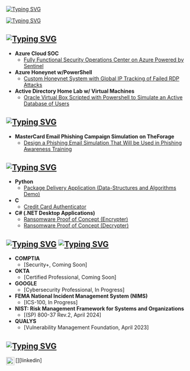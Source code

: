 <!-- My name here -->
<a href="https://git.io/typing-svg"><img src="https://readme-typing-svg.demolab.com?font=Orbitron&weight=500&size=24&pause=1000&vCenter=true&repeat=false&width=650&height=45&lines=Hey%2C+I'm+My+and+I'm+a" alt="Typing SVG" /></a>
<!-- Job title here -->
<a href="https://git.io/typing-svg"><img src="https://readme-typing-svg.demolab.com?font=Orbitron&weight=700&size=30&pause=1000&vCenter=true&width=850&height=45&lines=Programmer+%26+Cybersecurity+Professional" alt="Typing SVG" /></a>
  
<h2><a href="https://git.io/typing-svg"><img src="https://readme-typing-svg.demolab.com?font=Orbitron&weight=500&size=23&duration=6000&pause=1000&color=F7F7F7&vCenter=true&width=500&height=40&lines=%F0%9F%91%A8%E2%80%8D%F0%9F%92%BB+Cybersecurity+Projects" alt="Typing SVG" /></a></h2>

- <b>Azure Cloud SOC</b>
  - [Fully Functional Security Operations Center on Azure Powered by Sentinel](https://github.com/karatechopchop/Azure1)
- <b>Azure Honeynet w/PowerShell</b>
  - [Custom Honeynet System with Global IP Tracking of Failed RDP Attacks](https://github.com/myhoach/Failed-RDP-to-IP-Geolocation-Information)
- <b>Active Directory Home Lab w/ Virtual Machines</b> 
  - [Oracle Virtual Box Scripted with Powershell to Simulate an Active Database of Users](https://github.com/karatechopchop/ActiveDirectoryLab)</b>


<h2><a href="https://git.io/typing-svg"><img src="https://readme-typing-svg.demolab.com?font=Orbitron&weight=500&size=23&duration=6000&pause=1000&color=F7F7F7&vCenter=true&width=500&height=40&lines=%F0%9F%92%BC+Cybersecurity+Work+Simulations" alt="Typing SVG" /></a></h2>

- <b>MasterCard Email Phishing Campaign Simulation on TheForage</b> 
  - [Design a Phishing Email Simulation That Will be Used in Phishing Awareness Training](https://github.com/karatechopchop/MasterCardSimulation)</b>

 
<h2><a href="https://git.io/typing-svg"><img src="https://readme-typing-svg.demolab.com?font=Orbitron&weight=500&size=23&duration=6000&pause=1000&color=F7F7F7&vCenter=true&width=500&height=40&lines=%F0%9F%92%BB+Computer+Science+Projects" alt="Typing SVG" /></a></h2>

- <b>Python</b>
  - [Package Delivery Application (Data-Structures and Algorithms Demo)](https://github.com/karatechopchop/Python1)
- <b>C</b>
  - [Credit Card Authenticator](https://github.com/karatechopchop/CCard)
- <b>C# (.NET Desktop Applications)</b>
  - [Ransomware Proof of Concept (Encrypter)](https://github.com/karatechopchop/EncrypterPOC)
  - [Ransomware Proof of Concept (Decrypter)](https://github.com/karatechopchop/DecrypterPOC)

<h2><a href="https://git.io/typing-svg"><img src="https://readme-typing-svg.demolab.com?font=Orbitron&weight=500&size=23&duration=6000&pause=1000&color=F70000&vCenter=true&repeat=false&width=25&height=40&lines=%E2%9B%A9+" alt="Typing SVG" /></a>
<a href="https://git.io/typing-svg"><img src="https://readme-typing-svg.demolab.com?font=Orbitron&weight=500&size=23&duration=6000&pause=1000&color=F7F7F7&vCenter=true&width=500&height=40&lines=Certifications" alt="Typing SVG" /></a></h2>

- <b>COMPTIA</b>
  - [Security+, Coming Soon]<!--(https://github.com/karatechopchop/Comptia1)-->
- <b>OKTA</b>
  - [Certified Professional, Coming Soon]<!--(https://github.com/karatechopchop/Comptia1)-->
- <b>GOOGLE</b>
  - [Cybersecurity Professional, In Progress]<!--(https://github.com/karatechopchop/Comptia1)-->
- <b>FEMA National Incident Management System (NIMS)</b>
  - [ICS-100, In Progress]<!--(https://github.com/karatechopchop/Comptia1)-->
- <b>NIST: Risk Management Framework for Systems and Organizations</b>
  - [(SP) 800-37 Rev.2, April 2024]<!--(https://github.com/karatechopchop/Nist1)-->
- <b>QUALYS</b>
  - [Vulnerability Management Foundation, April 2023]<!--(https://github.com/karatechopchop/Qualys1)-->


<h2><a href="https://git.io/typing-svg"><img src="https://readme-typing-svg.demolab.com?font=Orbitron&weight=500&size=23&duration=6000&pause=1000&color=F7F7F7&vCenter=true&repeat=false&width=500&height=40&lines=%F0%9F%93%B1+Connect+with+me%3A" alt="Typing SVG" /></a></h2>

[<img align="left" alt="My H. | LinkedIn" width="22px" src="https://cdn.jsdelivr.net/npm/simple-icons@v3/icons/linkedin.svg" />][linkedin]

<!-- [linkedin]: Off for Security Purposes -->
<!-- <a href="https://www.linkedin.com/in/*******/"> -->
<!--
**Karatechopchop/Karatechopchop** is a ✨ _special_ ✨ repository because its `README.md` (this file) appears on your GitHub profile.

Here are some ideas to get you started:

- 🔭 I’m currently working on ...
- 🌱 I’m currently learning ...
- 👯 I’m looking to collaborate on ...
- 🤔 I’m looking for help with ...
- 💬 Ask me about ...
- 📫 How to reach me: ...
- 😄 Pronouns: ...
- ⚡ Fun fact: ...
-->
